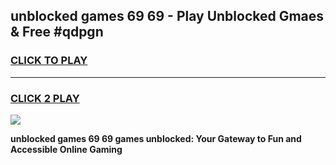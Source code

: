
## unblocked games 69 69 - Play Unblocked Gmaes & Free #qdpgn
<h3>
<a href="https://news.freeplayer.one?title=unblocked_games_69_69&ref=24F">CLICK TO PLAY</a></h3>
<hr>

<h3>
<a href="https://news.freeplayer.one?title=unblocked_games_69_69&ref=24F">CLICK 2 PLAY</a>
  
</h3>

<a href="https://news.freeplayer.one?title=unblocked_games_69_69&ref=24F/"><img src="https://clearcache.store/games.png"></a>


**unblocked games 69 69 games unblocked: Your Gateway to Fun and Accessible Online Gaming**
